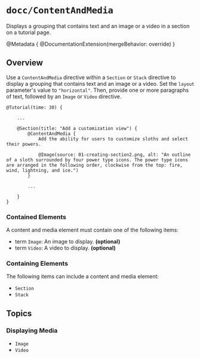 # ``docc/ContentAndMedia``

Displays a grouping that contains text and an image or a video in a section on a tutorial page.

@Metadata {
    @DocumentationExtension(mergeBehavior: override)
}

## Overview

Use a `ContentAndMedia` directive within a ``Section`` or ``Stack`` directive to display a grouping that contains text and an image or a video. Set the `layout` parameter's value to `"horizontal"`. Then, provide one or more paragraphs of text, followed by an ``Image`` or ``Video`` directive.

```
@Tutorial(time: 30) {
    
    ...
    
    @Section(title: "Add a customization view") {
        @ContentAndMedia {
            Add the ability for users to customize sloths and select their powers.
            
            @Image(source: 01-creating-section2.png, alt: "An outline of a sloth surrounded by four power type icons. The power type icons are arranged in the following order, clockwise from the top: fire, wind, lightning, and ice.")
        }
            
        ...
 
    }
}
````

### Contained Elements

A content and media element must contain one of the following items:

- term ``Image``: An image to display. **(optional)**
- term ``Video``: A video to display. **(optional)**

### Containing Elements

The following items can include a content and media element:

- ``Section``
- ``Stack``

## Topics

### Displaying Media

- ``Image``
- ``Video``

<!-- Copyright (c) 2021 Apple Inc and the Swift Project authors. All Rights Reserved. -->
